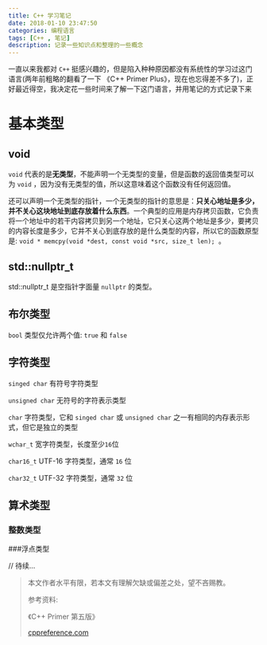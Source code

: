 ```yaml
---
title: C++ 学习笔记
date: 2018-01-10 23:47:50
categories: 编程语言
tags: [C++ , 笔记]
description: 记录一些知识点和整理的一些概念
---
```


一直以来我都对 `C++` 挺感兴趣的，但是陷入种种原因都没有系统性的学习过这门语言(两年前粗略的翻看了一下 《C++ Primer Plus》，现在也忘得差不多了)，正好最近得空，我决定花一些时间来了解一下这门语言，并用笔记的方式记录下来

# 基本类型

## void

`void` 代表的是**无类型**，不能声明一个无类型的变量，但是函数的返回值类型可以为 `void` ，因为没有无类型的值，所以这意味着这个函数没有任何返回值。

还可以声明一个无类型的指针，一个无类型的指针的意思是：**只关心地址是多少，并不关心这块地址到底存放着什么东西**。一个典型的应用是内存拷贝函数，它负责将一个地址中的若干内容拷贝到另一个地址，它只关心这两个地址是多少，要拷贝的内容长度是多少，它并不关心到底存放的是什么类型的内容，所以它的函数原型是: `void * memcpy(void *dest, const void *src, size_t len); `。

## std::nullptr_t

std::nullptr_t 是空指针字面量 `nullptr` 的类型。

## 布尔类型

`bool` 类型仅允许两个值: `true` 和 `false`

## 字符类型

`singed char` 有符号字符类型 

`unsigned char` 无符号的字符表示类型

`char` 字符类型，它和 `singed char` 或 `unsigned char` 之一有相同的内存表示形式，但它是独立的类型

`wchar_t` 宽字符类型，长度至少`16`位

`char16_t` UTF-16 字符类型，通常 `16` 位

`char32_t` UTF-32 字符类型，通常 `32` 位

## 算术类型

### 整数类型 



###浮点类型






// 待续...

> 本文作者水平有限，若本文有理解欠缺或偏差之处，望不吝赐教。
>
> 参考资料:
>
> 《C++ Primer 第五版》
>
> [cppreference.com](cppreference.com)